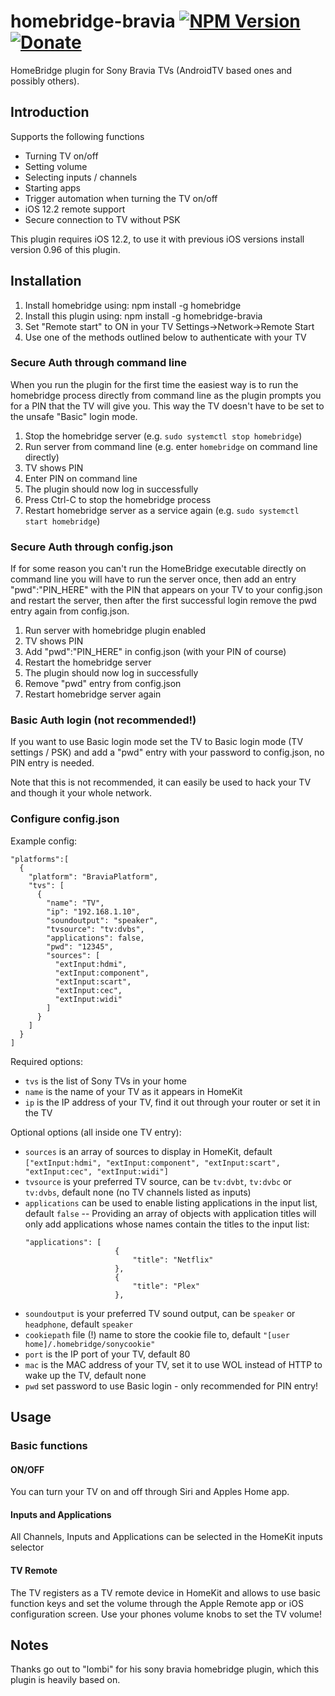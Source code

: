 # homebridge-bravia [![NPM Version](https://img.shields.io/npm/v/homebridge-bravia.svg)](https://www.npmjs.com/package/homebridge-bravia) [![Donate](https://img.shields.io/badge/donate-paypal-yellowgreen.svg)](https://www.paypal.com/cgi-bin/webscr?cmd=_s-xclick&hosted_button_id=QKRPFAVB6WRW2&source=url)

HomeBridge plugin for Sony Bravia TVs (AndroidTV based ones and possibly others).

## Introduction
Supports the following functions
  - Turning TV on/off
  - Setting volume
  - Selecting inputs / channels
  - Starting apps
  - Trigger automation when turning the TV on/off
  - iOS 12.2 remote support
  - Secure connection to TV without PSK

This plugin requires iOS 12.2, to use it with previous iOS versions install version 0.96 of this plugin.

## Installation
1. Install homebridge using: npm install -g homebridge
2. Install this plugin using: npm install -g homebridge-bravia
3. Set "Remote start" to ON in your TV Settings->Network->Remote Start
4. Use one of the methods outlined below to authenticate with your TV

### Secure Auth through command line
When you run the plugin for the first time the easiest way is to run the homebridge process directly from command line as the plugin prompts you for a PIN that the TV will give you. This way the TV doesn't have to be set to the unsafe "Basic" login mode.

1. Stop the homebridge server (e.g. `sudo systemctl stop homebridge`)
2. Run server from command line (e.g. enter `homebridge` on command line directly)
3. TV shows PIN
4. Enter PIN on command line
5. The plugin should now log in successfully
6. Press Ctrl-C to stop the homebridge process
7. Restart homebridge server as a service again (e.g. `sudo systemctl start homebridge`)

### Secure Auth through config.json
If for some reason you can't run the HomeBridge executable directly on command line you will have to run the server once, then add an entry "pwd":"PIN_HERE" with the PIN that appears on your TV to your config.json and restart the server, then after the first successful login remove the pwd entry again from config.json.

1. Run server with homebridge plugin enabled
2. TV shows PIN
3. Add "pwd":"PIN_HERE" in config.json (with your PIN of course)
4. Restart the homebridge server
5. The plugin should now log in successfully
6. Remove "pwd" entry from config.json
7. Restart homebridge server again

### Basic Auth login (not recommended!)
If you want to use Basic login mode set the TV to Basic login mode (TV settings / PSK) and add a "pwd" entry with your password to config.json, no PIN entry is needed.

Note that this is not recommended, it can easily be used to hack your TV and though it your whole network.

### Configure config.json
Example config:

```
"platforms":[
  {
    "platform": "BraviaPlatform",
    "tvs": [
      {
        "name": "TV",
        "ip": "192.168.1.10",
        "soundoutput": "speaker",
        "tvsource": "tv:dvbs",
        "applications": false,
        "pwd": "12345",
        "sources": [
          "extInput:hdmi",
          "extInput:component",
          "extInput:scart",
          "extInput:cec",
          "extInput:widi"
        ]
      }
    ]
  }
]
```

Required options:
  - `tvs` is the list of Sony TVs in your home
  - `name` is the name of your TV as it appears in HomeKit
  - `ip` is the IP address of your TV, find it out through your router or set it in the TV

Optional options (all inside one TV entry):
  - `sources` is an array of sources to display in HomeKit, default `["extInput:hdmi", "extInput:component", "extInput:scart", "extInput:cec", "extInput:widi"]`
  - `tvsource` is your preferred TV source, can be `tv:dvbt`, `tv:dvbc` or `tv:dvbs`, default none (no TV channels listed as inputs)
  - `applications` can be used to enable listing applications in the input list, default `false`
  -- Providing an array of objects with application titles will only add applications whose names contain the titles to the input list:
    ```
    "applications": [
                        {
                            "title": "Netflix"
                        },
                        {
                            "title": "Plex"
                        },
    ```
  - `soundoutput` is your preferred TV sound output, can be `speaker` or `headphone`, default `speaker`
  - `cookiepath` file (!) name to store the cookie file to, default `"[user home]/.homebridge/sonycookie"`
  - `port` is the IP port of your TV, default 80
  - `mac` is the MAC address of your TV, set it to use WOL instead of HTTP to wake up the TV, default none
  - `pwd` set password to use Basic login - only recommended for PIN entry!

## Usage
### Basic functions
#### ON/OFF
You can turn your TV on and off through Siri and Apples Home app.
#### Inputs and Applications
All Channels, Inputs and Applications can be selected in the HomeKit inputs selector
#### TV Remote
The TV registers as a TV remote device in HomeKit and allows to use basic function keys and set the volume through the Apple Remote app or iOS configuration screen. Use your phones volume knobs to set the TV volume!

## Notes
Thanks go out to "lombi" for his sony bravia homebridge plugin, which this plugin is heavily based on.
